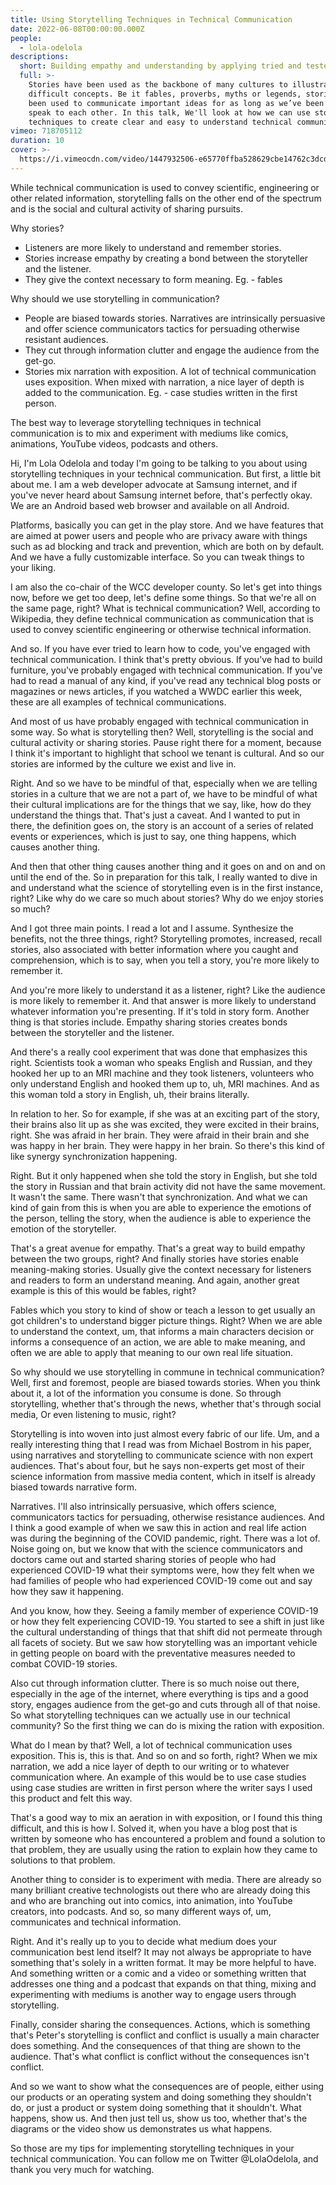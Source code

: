 ```yaml
---
title: Using Storytelling Techniques in Technical Communication
date: 2022-06-08T00:00:00.000Z
people:
  - lola-odelola
descriptions:
  short: Building empathy and understanding by applying tried and tested techniques.
  full: >-
    Stories have been used as the backbone of many cultures to illustrate
    difficult concepts. Be it fables, proverbs, myths or legends, stories have
    been used to communicate important ideas for as long as we’ve been able to
    speak to each other. In this talk, We'll look at how we can use storytelling
    techniques to create clear and easy to understand technical communication.
vimeo: 718705112
duration: 10
cover: >-
  https://i.vimeocdn.com/video/1447932506-e65770ffba528629cbe14762c3dcde77cd637ae809f24587d53458ddc1ebfe4e-d
---
```


<extra-reading title="Summary">
<!-- There is am empty line required above and below content. -->

While technical communication is used to convey scientific, engineering or other related information, storytelling falls on the other end of the spectrum and is the social and cultural activity of sharing pursuits.
  
 Why stories?
- Listeners are more likely to understand and remember stories.
- Stories increase empathy by creating a bond between the storyteller and the listener.
- They give the context necessary to form meaning. Eg. - fables
  
Why should we use storytelling in communication?
  
- People are biased towards stories. Narratives are intrinsically persuasive and offer science communicators tactics for persuading otherwise resistant audiences.
- They cut through information clutter and engage the audience from the get-go.
- Stories mix narration with exposition. A lot of technical communication uses exposition. When mixed with narration, a nice layer of depth is added to the communication. Eg. - case studies written in the first person.
  
The best way to leverage storytelling techniques in technical communication is to mix and experiment with mediums like comics, animations, YouTube videos, podcasts and others.

</extra-reading>

Hi, I'm Lola Odelola and today I'm going to be talking to you about using storytelling techniques in your technical communication. But first, a little bit about me. I am a web developer advocate at Samsung internet, and if you've never heard about Samsung internet before, that's perfectly okay. We are an Android based web browser and available on all Android.

Platforms, basically you can get in the play store. And we have features that are aimed at power users and people who are privacy aware with things such as ad blocking and track and prevention, which are both on by default. And we have a fully customizable interface. So you can tweak things to your liking.

I am also the co-chair of the WCC developer county. So let's get into things now, before we get too deep, let's define some things. So that we're all on the same page, right? What is technical communication? Well, according to Wikipedia, they define technical communication as communication that is used to convey scientific engineering or otherwise technical information.

And so. If you have ever tried to learn how to code, you've engaged with technical communication. I think that's pretty obvious. If you've had to build furniture, you've probably engaged with technical communication. If you've had to read a manual of any kind, if you've read any technical blog posts or magazines or news articles, if you watched a WWDC earlier this week, these are all examples of technical communications.

And most of us have probably engaged with technical communication in some way. So what is storytelling then? Well, storytelling is the social and cultural activity or sharing stories. Pause right there for a moment, because I think it's important to highlight that school we tenant is cultural. And so our stories are informed by the culture we exist and live in.

Right. And so we have to be mindful of that, especially when we are telling stories in a culture that we are not a part of, we have to be mindful of what their cultural implications are for the things that we say, like, how do they understand the things that. That's just a caveat. And I wanted to put in there, the definition goes on, the story is an account of a series of related events or experiences, which is just to say, one thing happens, which causes another thing.

And then that other thing causes another thing and it goes on and on and on until the end of the. So in preparation for this talk, I really wanted to dive in and understand what the science of storytelling even is in the first instance, right? Like why do we care so much about stories? Why do we enjoy stories so much?

And I got three main points. I read a lot and I assume. Synthesize the benefits, not the three things, right? Storytelling promotes, increased, recall stories, also associated with better information where you caught and comprehension, which is to say, when you tell a story, you're more likely to remember it.

And you're more likely to understand it as a listener, right? Like the audience is more likely to remember it. And that answer is more likely to understand whatever information you're presenting. If it's told in story form. Another thing is that stories include. Empathy sharing stories creates bonds between the storyteller and the listener.

And there's a really cool experiment that was done that emphasizes this right. Scientists took a woman who speaks English and Russian, and they hooked her up to an MRI machine and they took listeners, volunteers who only understand English and hooked them up to, uh, MRI machines. And as this woman told a story in English, uh, their brains literally.

In relation to her. So for example, if she was at an exciting part of the story, their brains also lit up as she was excited, they were excited in their brains, right. She was afraid in her brain. They were afraid in their brain and she was happy in her brain. They were happy in her brain. So there's this kind of like synergy synchronization happening.

Right. But it only happened when she told the story in English, but she told the story in Russian and that brain activity did not have the same movement. It wasn't the same. There wasn't that synchronization. And what we can kind of gain from this is when you are able to experience the emotions of the person, telling the story, when the audience is able to experience the emotion of the storyteller.

That's a great avenue for empathy. That's a great way to build empathy between the two groups, right? And finally stories have stories enable meaning-making stories. Usually give the context necessary for listeners and readers to form an understand meaning. And again, another great example is this of this would be fables, right?

Fables which you story to kind of show or teach a lesson to get usually an got children's to understand bigger picture things. Right? When we are able to understand the context, um, that informs a main characters decision or informs a consequence of an action, we are able to make meaning, and often we are able to apply that meaning to our own real life situation.

So why should we use storytelling in commune in technical communication? Well, first and foremost, people are biased towards stories. When you think about it, a lot of the information you consume is done. So through storytelling, whether that's through the news, whether that's through social media, Or even listening to music, right?

Storytelling is into woven into just almost every fabric of our life. Um, and a really interesting thing that I read was from Michael Bostrom in his paper, using narratives and storytelling to communicate science with non expert audiences. That's about four, but he says non-experts get most of their science information from massive media content, which in itself is already biased towards narrative form.

Narratives. I'll also intrinsically persuasive, which offers science, communicators tactics for persuading, otherwise resistance audiences. And I think a good example of when we saw this in action and real life action was during the beginning of the COVID pandemic, right. There was a lot of. Noise going on, but we know that with the science communicators and doctors came out and started sharing stories of people who had experienced COVID-19 what their symptoms were, how they felt when we had families of people who had experienced COVID-19 come out and say how they saw it happening.

And you know, how they. Seeing a family member of experience COVID-19 or how they felt experiencing COVID-19. You started to see a shift in just like the cultural understanding of things that that shift did not permeate through all facets of society. But we saw how storytelling was an important vehicle in getting people on board with the preventative measures needed to combat COVID-19 stories.

Also cut through information clutter. There is so much noise out there, especially in the age of the internet, where everything is tips and a good story, engages audience from the get-go and cuts through all of that noise. So what storytelling techniques can we actually use in our technical community? So the first thing we can do is mixing the ration with exposition.

What do I mean by that? Well, a lot of technical communication uses exposition. This is, this is that. And so on and so forth, right? When we mix narration, we add a nice layer of depth to our writing or to whatever communication where. An example of this would be to use case studies using case studies are written in first person where the writer says I used this product and felt this way.

That's a good way to mix an aeration in with exposition, or I found this thing difficult, and this is how I. Solved it, when you have a blog post that is written by someone who has encountered a problem and found a solution to that problem, they are usually using the ration to explain how they came to solutions to that problem.

Another thing to consider is to experiment with media. There are already so many brilliant creative technologists out there who are already doing this and who are branching out into comics, into animation, into YouTube creators, into podcasts. And so, so many different ways of, um, communicates and technical information.

Right. And it's really up to you to decide what medium does your communication best lend itself? It may not always be appropriate to have something that's solely in a written format. It may be more helpful to have. And something written or a comic and a video or something written that addresses one thing and a podcast that expands on that thing, mixing and experimenting with mediums is another way to engage users through storytelling.

Finally, consider sharing the consequences. Actions, which is something that's Peter's storytelling is conflict and conflict is usually a main character does something. And the consequences of that thing are shown to the audience. That's what conflict is conflict without the consequences isn't conflict.

And so we want to show what the consequences are of people, either using our products or an operating system and doing something they shouldn't do, or just a product or system doing something that it shouldn't. What happens, show us. And then just tell us, show us too, whether that's the diagrams or the video show us demonstrates us what happens.

So those are my tips for implementing storytelling techniques in your technical communication. You can follow me on Twitter @LolaOdelola, and thank you very much for watching.

